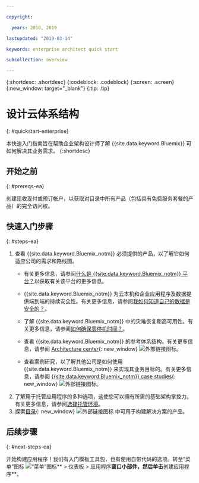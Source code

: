 ```yaml
---

copyright:

  years: 2018, 2019

lastupdated: "2019-03-14"

keywords: enterprise architect quick start

subcollection: overview

---
```


{:shortdesc: .shortdesc}
{:codeblock: .codeblock}
{:screen: .screen}
{:new_window: target="_blank"}
{:tip: .tip}

# 设计云体系结构
{: #quickstart-enterprise}

本快速入门指南旨在帮助企业架构设计师了解 {{site.data.keyword.Bluemix}} 可如何解决其业务需求。
{:shortdesc}

## 开始之前
{: #prereqs-ea}

创建现收现付或预订帐户，以获取对目录中所有产品（包括具有免费服务套餐的产品）的完全访问权。 

## 快速入门步骤
{: #steps-ea}

1. 查看 {{site.data.keyword.Bluemix_notm}} 必须提供的产品，以了解它如何适应公司的需求和路线图。 
    * 有关更多信息，请参阅[什么是 {{site.data.keyword.Bluemix_notm}} 平台？](/docs/overview?topic=overview-whatis-platform)以获取有关该平台的更多信息。
    * {{site.data.keyword.Bluemix_notm}} 为云本机和企业应用程序及数据提供端到端的持续安全性。有关更多信息，请参阅[我如何知道自己的数据是安全的？](/docs/overview?topic=overview-security)。
 
    * 了解 {{site.data.keyword.Bluemix_notm}} 中的灾难恢复和高可用性。有关更多信息，请参阅[如何确保零停机时间？](/docs/overview?topic=overview-zero-downtime)。

    * 查看 {{site.data.keyword.Bluemix_notm}} 的参考体系结构。有关更多信息，请参阅 [Architecture center](https://www.ibm.com/cloud/garage/architectures){: new_window} ![外部链接图标](../icons/launch-glyph.svg)。 
    * 查看案例研究，以了解其他公司是如何使用 {{site.data.keyword.Bluemix_notm}} 来实现其业务目标的。有关更多信息，请参阅 [{{site.data.keyword.Bluemix_notm}} case studies](https://www.ibm.com/cloud-computing/bluemix/case-studies){: new_window} ![外部链接图标](../icons/launch-glyph.svg)。 
2. 了解用于托管应用程序的多种选项，这使您可以拥有所需的基础架构掌控力。有关更多信息，请参阅[选择托管环境](/docs/overview?topic=overview-whatis-platform#choose-compute)。
3. 探索[目录](https://cloud.ibm.com/catalog){: new_window} ![外部链接图标](../icons/launch-glyph.svg) 中可用于构建解决方案的产品。

## 后续步骤
{: #next-steps-ea}

开始构建应用程序！我们有入门模板工具包，也有使用自带代码的选项。转至“菜单”图标 ![“菜单”图标](../icons/icon_hamburger.svg)** > 仪表板 > 应用程序**窗口小部件，然后单击**创建应用程序**。

